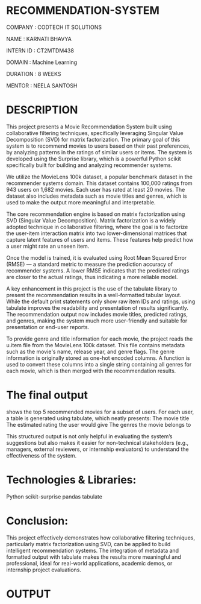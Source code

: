 # RECOMMENDATION-SYSTEM
COMPANY : CODTECH IT SOLUTIONS

NAME : KARNATI BHAVYA

INTERN ID : CT2MTDM438

DOMAIN : Machine Learning

DURATION : 8 WEEKS

MENTOR : NEELA SANTOSH
# DESCRIPTION

This project presents a Movie Recommendation System built using collaborative filtering techniques, specifically leveraging Singular Value Decomposition (SVD) for matrix factorization. The primary goal of this system is to recommend movies to users based on their past preferences, by analyzing patterns in the ratings of similar users or items. The system is developed using the Surprise library, which is a powerful Python scikit specifically built for building and analyzing recommender systems.

We utilize the MovieLens 100k dataset, a popular benchmark dataset in the recommender systems domain. This dataset contains 100,000 ratings from 943 users on 1,682 movies. Each user has rated at least 20 movies. The dataset also includes metadata such as movie titles and genres, which is used to make the output more meaningful and interpretable.

The core recommendation engine is based on matrix factorization using SVD (Singular Value Decomposition). Matrix factorization is a widely adopted technique in collaborative filtering, where the goal is to factorize the user-item interaction matrix into two lower-dimensional matrices that capture latent features of users and items. These features help predict how a user might rate an unseen item.

Once the model is trained, it is evaluated using Root Mean Squared Error (RMSE) — a standard metric to measure the prediction accuracy of recommender systems. A lower RMSE indicates that the predicted ratings are closer to the actual ratings, thus indicating a more reliable model.

A key enhancement in this project is the use of the tabulate library to present the recommendation results in a well-formatted tabular layout. While the default print statements only show raw item IDs and ratings, using tabulate improves the readability and presentation of results significantly. The recommendation output now includes movie titles, predicted ratings, and genres, making the system much more user-friendly and suitable for presentation or end-user reports.

To provide genre and title information for each movie, the project reads the u.item file from the MovieLens 100k dataset. This file contains metadata such as the movie's name, release year, and genre flags. The genre information is originally stored as one-hot encoded columns. A function is used to convert these columns into a single string containing all genres for each movie, which is then merged with the recommendation results.
# The final output 
shows the top 5 recommended movies for a subset of users. For each user, a table is generated using tabulate, which neatly presents:
The movie title
The estimated rating the user would give
The genres the movie belongs to

This structured output is not only helpful in evaluating the system’s suggestions but also makes it easier for non-technical stakeholders (e.g., managers, external reviewers, or internship evaluators) to understand the effectiveness of the system.

# Technologies & Libraries:
Python
scikit-surprise
pandas
tabulate

# Conclusion:
This project effectively demonstrates how collaborative filtering techniques, particularly matrix factorization using SVD, can be applied to build intelligent recommendation systems. The integration of metadata and formatted output with tabulate makes the results more meaningful and professional, ideal for real-world applications, academic demos, or internship project evaluations.

# OUTPUT

